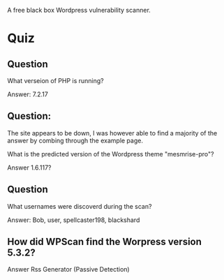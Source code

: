 A free black box Wordpress vulnerability scanner.

# Quiz

## Question
What verseion of PHP is running?

Answer: 7.2.17

## Question:
The site appears to be down, I was however able to find a majority of the answer by combing through the example page. 


What is the predicted version of the Wordpress theme "mesmrise-pro"?

Answer 1.6.117?  

## Question
What usernames were discoverd during the scan?

Answer: Bob, user, spellcaster198, blackshard

## How did WPScan find the Worpress version 5.3.2?

Answer Rss Generator (Passive Detection)
